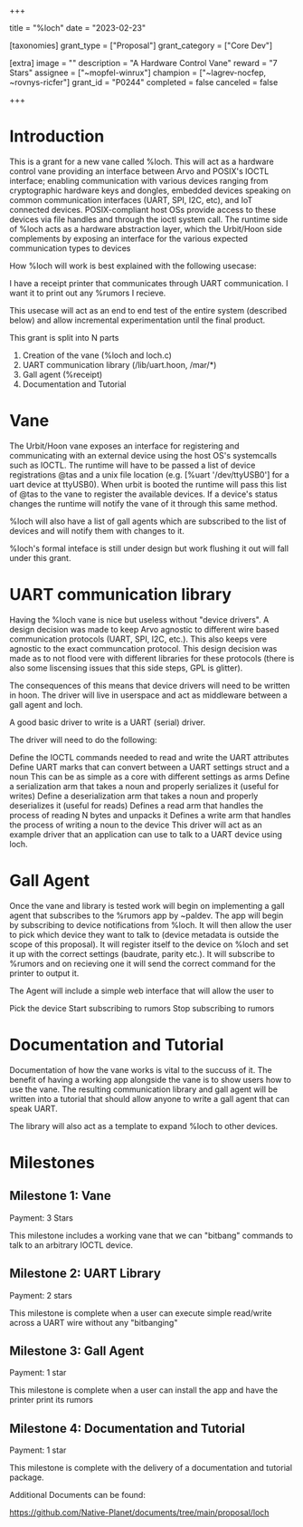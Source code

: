 +++

title = "%loch"
date = "2023-02-23"

[taxonomies]
grant_type = ["Proposal"]
grant_category = ["Core Dev"]

[extra]
image = ""
description = "A Hardware Control Vane"
reward = "7 Stars"
assignee = ["~mopfel-winrux"]
champion = ["~lagrev-nocfep, ~rovnys-ricfer"]
grant_id = "P0244"
completed = false
canceled = false

+++

# Introduction
This is a grant for a new vane called %loch. This will act as a hardware control vane providing an interface between Arvo and POSIX's IOCTL interface; enabling communication with various devices ranging from cryptographic hardware keys and dongles, embedded devices speaking on common communication interfaces (UART, SPI, I2C, etc), and IoT connected devices. POSIX-compliant host OSs provide access to these devices via file handles and through the ioctl system call. The runtime side of %loch acts as a hardware abstraction layer, which the Urbit/Hoon side complements by exposing an interface for the various expected communication types to devices

How %loch will work is best explained with the following usecase:

I have a receipt printer that communicates through UART communication. I want it to print out any %rumors I recieve.

This usecase will act as an end to end test of the entire system (described below) and allow incremental experimentation until the final product.

This grant is split into N parts

1. Creation of the vane (%loch and loch.c)
2. UART communication library (/lib/uart.hoon, /mar/*)
3. Gall agent (%receipt)
4. Documentation and Tutorial

# Vane
The Urbit/Hoon vane exposes an interface for registering and communicating with an external device using the host OS's systemcalls such as IOCTL. The runtime will have to be passed a list of device registrations @tas and a unix file location (e.g. [%uart '/dev/ttyUSB0'] for a uart device at ttyUSB0). When urbit is booted the runtime will pass this list of @tas to the vane to register the available devices. If a device's status changes the runtime will notify the vane of it through this same method.

%loch will also have a list of gall agents which are subscribed to the list of devices and will notify them with changes to it.

%loch's formal inteface is still under design but work flushing it out will fall under this grant.


# UART communication library
Having the %loch vane is nice but useless without "device drivers". A design decision was made to keep Arvo agnostic to different wire based communication protocols (UART, SPI, I2C, etc.). This also keeps vere agnostic to the exact communcation protocol. This design decision was made as to not flood vere with different libraries for these protocols (there is also some liscensing issues that this side steps, GPL is glitter).

The consequences of this means that device drivers will need to be written in hoon. The driver will live in userspace and act as middleware between a gall agent and loch.

A good basic driver to write is a UART (serial) driver.

The driver will need to do the following:

Define the IOCTL commands needed to read and write the UART attributes
Define UART marks that can convert between a UART settings struct and a noun
This can be as simple as a core with different settings as arms
Define a serialization arm that takes a noun and properly serializes it (useful for writes)
Define a deserialization arm that takes a noun and properly deserializes it (useful for reads)
Defines a read arm that handles the process of reading N bytes and unpacks it
Defines a write arm that handles the process of writing a noun to the device
This driver will act as an example driver that an application can use to talk to a UART device using loch.


# Gall Agent
Once the vane and library is tested work will begin on implementing a gall agent that subscribes to the %rumors app by ~paldev. The app will begin by subscribing to device notifications from %loch. It will then allow the user to pick which device they want to talk to (device metadata is outside the scope of this proposal). It will register itself to the device on %loch and set it up with the correct settings (baudrate, parity etc.). It will subscribe to %rumors and on recieving one it will send the correct command for the printer to output it.

The Agent will include a simple web interface that will allow the user to

Pick the device
Start subscribing to rumors
Stop subscribing to rumors


# Documentation and Tutorial
Documentation of how the vane works is vital to the succuss of it. The benefit of having a working app alongside the vane is to show users how to use the vane. The resulting communication library and gall agent will be written into a tutorial that should allow anyone to write a gall agent that can speak UART.

The library will also act as a template to expand %loch to other devices.


# Milestones

## Milestone 1: Vane
Payment: 3 Stars

This milestone includes a working vane that we can "bitbang" commands to talk to an arbitrary IOCTL device.


## Milestone 2: UART Library
Payment: 2 stars

This milestone is complete when a user can execute simple read/write across a UART wire without any "bitbanging"


## Milestone 3: Gall Agent
Payment: 1 star

This milestone is complete when a user can install the app and have the printer print its rumors


## Milestone 4: Documentation and Tutorial
Payment: 1 star

This milestone is complete with the delivery of a documentation and tutorial package.





Additional Documents can be found:

https://github.com/Native-Planet/documents/tree/main/proposal/loch 
